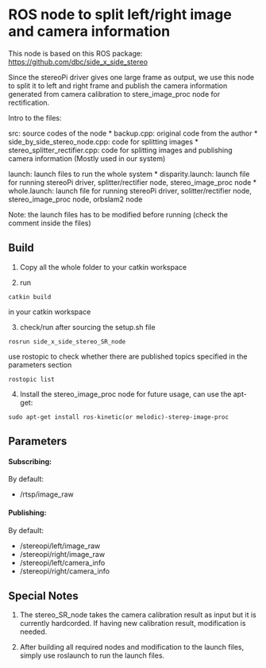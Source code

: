# ROS node to split left/right image and camera information

This node is based on this ROS package: https://github.com/dbc/side_x_side_stereo

Since the stereoPi driver gives one large frame as output, we use this node to split it to left and right frame and publish the camera information generated from camera calibration to stere_image_proc node for rectification.

Intro to the files:

src: source codes of the node
     * backup.cpp: original code from the author
     * side_by_side_stereo_node.cpp: code for splitting images
     * stereo_splitter_rectifier.cpp: code for splitting images and publishing camera information (Mostly used in our system)

launch: launch files to run the whole system
     * disparity.launch: launch file for running stereoPi driver, splitter/rectifier node, stereo_image_proc node
     * whole.launch: launch file for running stereoPi driver, solitter/rectifier node, stereo_image_proc node, orbslam2 node

Note: the launch files has to be modified before running (check the comment inside the files) 

## Build
1. Copy all the whole folder to your catkin workspace

2. run
```
catkin build
```
in your catkin workspace

3. check/run after sourcing the setup.sh file
```
rosrun side_x_side_stereo_SR_node
```
use rostopic to check whether there are published topics specified in the parameters section
```
rostopic list
```

4. Install the stereo_image_proc node for future usage, can use the apt-get:
```
sudo apt-get install ros-kinetic(or melodic)-sterep-image-proc
```

## Parameters

#### Subscribing:
By default:

* /rtsp/image_raw

#### Publishing:
By default:

* /stereopi/left/image_raw
* /stereopi/right/image_raw
* /stereopi/left/camera_info
* /stereopi/right/camera_info

## Special Notes
1. The stereo_SR_node takes the camera calibration result as input but it is currently hardcorded. If having new calibration result, modification is needed.

2. After building all required nodes and modification to the launch files, simply use roslaunch to run the launch files.




